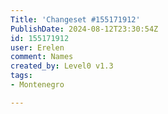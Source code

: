 ```yaml
---
Title: 'Changeset #155171912'
PublishDate: 2024-08-12T23:30:54Z
id: 155171912
user: Erelen
comment: Names
created_by: Level0 v1.3
tags:
- Montenegro

---
```

